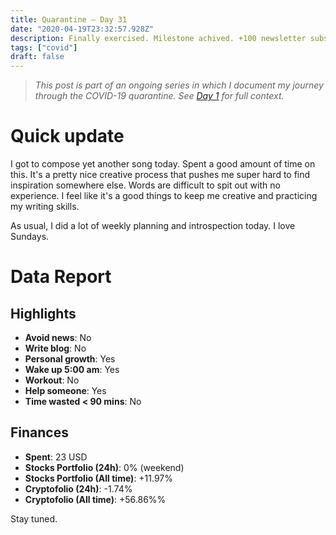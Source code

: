 ```yaml
---
title: Quarantine — Day 31
date: "2020-04-19T23:32:57.928Z"
description: Finally exercised. Milestone achived. +100 newsletter subscribers. 
tags: ["covid"]
draft: false
---
```


> *This post is part of an ongoing series in which I document my journey through the COVID-19 quarantine. See [Day 1](/quarantine-day-1) for full context.*

<div class="divider"></div>

# Quick update

I got to compose yet another song today. Spent a good amount of time on this. It's a pretty nice creative process that pushes me super hard to find inspiration somewhere else. Words are difficult to spit out with no experience. I feel like it's a good things to keep me creative and practicing my writing skills.

As usual, I did a lot of weekly planning and introspection today. I love Sundays.

<div class="divider"></div>

# Data Report

## Highlights

* **Avoid news**: No
* **Write blog**: No
* **Personal growth**: Yes
* **Wake up 5:00 am**: Yes
* **Workout**: No
* **Help someone**: Yes
* **Time wasted < 90 mins**: No

## Finances

* **Spent**: 23 USD
* **Stocks Portfolio (24h)**: 0% (weekend)
* **Stocks Portfolio (All time)**: +11.97%
* **Cryptofolio (24h)**: -1.74%
* **Cryptofolio (All time)**: +56.86%%

<div class="divider"></div>

Stay tuned.
